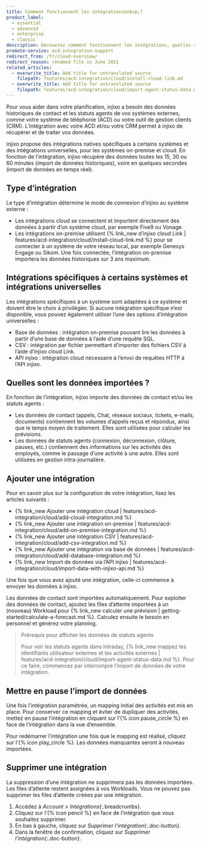 ```yaml
---
title: Comment fonctionnent les intégrations&nbsp;?
product_label:
  - essential
  - advanced
  - enterprise
  - classic
description: Découvrez comment fonctionnent les intégrations, quelles sont les intégrations disponibles et comment les ajouter et les supprimer.
promote-service: acd-integration-support
redirect_from: /fr/cloud-overview/
redirect_reason: renamed file in June 2021
related_articles:
  - overwrite_title: Add title for untranslated source
    filepath: features/acd-integration/cloud/install-cloud-link.md
  - overwrite_title: Add title for untranslated source
    filepath: features/acd-integration/cloud/import-agent-status-data.md
---
```


Pour vous aider dans votre planification, injixo a besoin des données historiques de contact et les statuts agents de vos systèmes externes, comme votre système de téléphonie (ACD) ou votre outil de gestion clients (CRM). L’intégration avec votre ACD et/ou votre CRM permet à injixo de récupérer et de traiter vos données.

injixo propose des intégrations natives spécifiques à certains systèmes et des intégrations universelles, pour les systèmes on-premise et cloud. En fonction de l’intégration, injixo récupère des données toutes les 15, 30 ou 60&nbsp;minutes (import de données historiques), voire en quelques secondes (import de données en temps réel).


## Type d’intégration

Le type d’intégration détermine le mode de connexion d’injixo au système externe&nbsp;:

- Les intégrations cloud se connectent et importent directement des données à partir d’un système cloud, par exemple Five9 ou Vonage.
- Les intégrations on-premise utilisent {% link_new d’injixo cloud Link | features/acd-integration/cloud/install-cloud-link.md %} pour se connecter à un système de votre réseau local, par exemple Genesys Engage ou Sikom. Une fois connectée, l’intégration on-premise importera les données historiques sur 3 ans maximum.

## Intégrations spécifiques à certains systèmes et intégrations universelles

Les intégrations spécifiques à un système sont adaptées à ce système et doivent être le choix à privilégier. Si aucune intégration spécifique n’est disponible, vous pouvez également utiliser l’une des options d’intégration universelles&nbsp;:

- Base de données&nbsp;: intégration on-premise pouvant lire les données à partir d’une base de données à l’aide d’une requête SQL.
- CSV&nbsp;: intégration par fichier permettant d’importer des fichiers CSV à l’aide d’injixo cloud Link.
- API injixo&nbsp;: intégration cloud nécessaire à l’envoi de requêtes HTTP à l’API injixo.

## Quelles sont les données importées&nbsp;?

En fonction de l’intégration, injixo importe des données de contact et/ou les statuts agents&nbsp;:

- Les données de contact (appels, Chat, réseaux sociaux, tickets, e-mails, documents) contiennent les volumes d’appels reçus et répondus, ainsi que le temps moyen de traitement. Elles sont utilisées pour calculer les prévisions.
- Les données de statuts agents (connexion, déconnexion, clôture, pauses, etc.) contiennent des informations sur les activités des employés, comme le passage d’une activité à une autre. Elles sont utilisées en gestion intra-journalière.

## Ajouter une intégration

Pour en savoir plus sur la configuration de votre intégration, lisez les articles suivants&nbsp;:

- {% link_new Ajouter une intégration cloud | features/acd-integration/cloud/add-cloud-integration.md %}
- {% link_new Ajouter une intégration on-premise | features/acd-integration/cloud/add-on-premise-integration.md %}
- {% link_new Ajouter une intégration CSV | features/acd-integration/cloud/add-csv-integration.md %}
- {% link_new Ajouter une intégration via base de données | features/acd-integration/cloud/add-database-integration.md %}
- {% link_new Import de données via l’API injixo | features/acd-integration/cloud/import-data-with-injixo-api.md %}

Une fois que vous avez ajouté une intégration, celle-ci commence à envoyer les données à injixo.

Les données de contact sont importées automatiquement. Pour exploiter des données de contact, ajoutez les files d’attente importées à un (nouveau) Workload pour {% link_new calculer une prévision | getting-started/calculate-a-forecast.md %}. Calculez ensuite le besoin en personnel et générez votre planning.

> Prérequis pour afficher les données de statuts agents
>
> Pour voir les statuts agents dans Intraday, {% link_new mappez les identifiants utilisateur externes et les activités externes | features/acd-integration/cloud/import-agent-status-data.md %}. Pour ce faire, commencez par interrompre l’import de données de votre intégration.

<!-- add list of articles? or generic steps? -->

## Mettre en pause l’import de données

Une fois l’intégration paramétrée, un mapping initial des activités est mis en place. Pour conserver ce mapping et éviter de dupliquer des activités, mettez en pause l’intégration en cliquant sur l’{% icon pause_circle %} en face de l’intégration dans la vue d’ensemble.

Pour redémarrer l’intégration une fois que le mapping est réalisé, cliquez sur l’{% icon play_circle %}. Les données manquantes seront à nouveau importées.

## Supprimer une intégration

La suppression d’une intégration ne supprimera pas les données importées. Les files d’attente restent assignées à vos Workloads. Vous ne pouvez pas supprimer les files d’attente créées par une intégration.

1. Accédez à _Account > Intégrations_{:.breadcrumbs}.
2. Cliquez sur l’{% icon pencil %} en face de l’intégration que vous souhaitez supprimer.
3. En bas à gauche, cliquez sur _Supprimer l’intégration_{:.doc-button}.
4. Dans la fenêtre de confirmation, cliquez sur _Supprimer l’intégration_{:.doc-button}.
